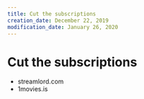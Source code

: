 ```yaml
---
title: Cut the subscriptions￼
creation_date: December 22, 2019
modification_date: January 26, 2020
---
```



# Cut the subscriptions

- streamlord.com
- 1movies.is

